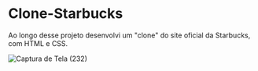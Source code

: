 # Clone-Starbucks
Ao longo desse projeto desenvolvi um "clone" do site oficial da Starbucks, com HTML e CSS.


![Captura de Tela (232)](https://user-images.githubusercontent.com/110244419/187103221-85beb7f2-a0d8-4366-b4ba-02c2899239e6.png)
